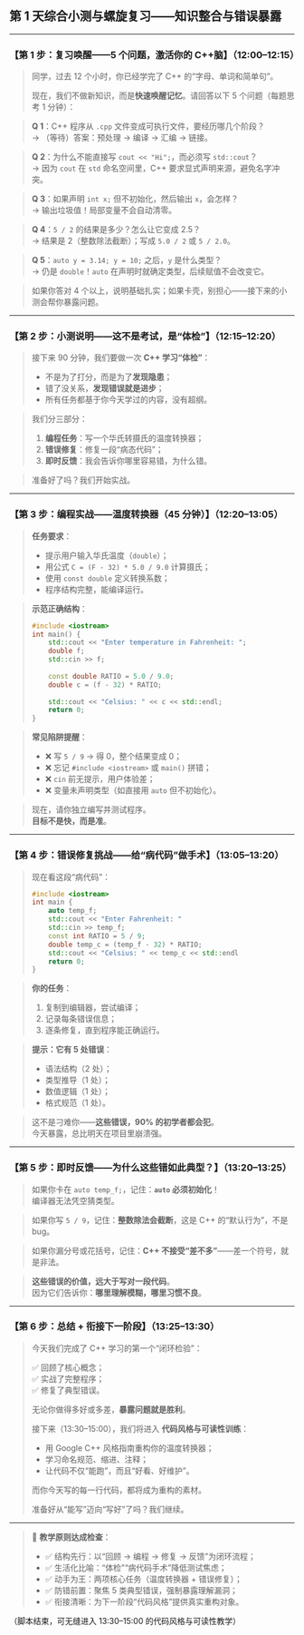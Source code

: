## **第 1 天综合小测与螺旋复习——知识整合与错误暴露**  

---

### 【第 1 步：复习唤醒——5 个问题，激活你的 C++脑】（12:00–12:15）

> 同学，过去 12 个小时，你已经学完了 C++ 的“字母、单词和简单句”。  
>  
> 现在，我们不做新知识，而是**快速唤醒记忆**。请回答以下 5 个问题（每题思考 1 分钟）：

> **Q 1**：C++ 程序从 `.cpp` 文件变成可执行文件，要经历哪几个阶段？  
> → （等待）答案：预处理 → 编译 → 汇编 → 链接。

> **Q 2**：为什么不能直接写 `cout << "Hi";`，而必须写 `std::cout`？  
> → 因为 `cout` 在 `std` 命名空间里，C++ 要求显式声明来源，避免名字冲突。

> **Q 3**：如果声明 `int x;` 但不初始化，然后输出 `x`，会怎样？  
> → 输出垃圾值！局部变量不会自动清零。

> **Q 4**：`5 / 2` 的结果是多少？怎么让它变成 2.5？  
> → 结果是 2（整数除法截断）；写成 `5.0 / 2` 或 `5 / 2.0`。

> **Q 5**：`auto y = 3.14; y = 10;` 之后，`y` 是什么类型？  
> → 仍是 `double`！`auto` 在声明时就确定类型，后续赋值不会改变它。

> 如果你答对 4 个以上，说明基础扎实；如果卡壳，别担心——接下来的小测会帮你暴露问题。

---

### 【第 2 步：小测说明——这不是考试，是“体检”】（12:15–12:20）

> 接下来 90 分钟，我们要做一次 **C++ 学习“体检”**：  
> - 不是为了打分，而是为了**发现隐患**；  
> - 错了没关系，**发现错误就是进步**；  
> - 所有任务都基于你今天学过的内容，没有超纲。

> 我们分三部分：
> 1. **编程任务**：写一个华氏转摄氏的温度转换器；  
> 2. **错误修复**：修复一段“病态代码”；  
> 3. **即时反馈**：我会告诉你哪里容易错，为什么错。

> 准备好了吗？我们开始实战。

---

### 【第 3 步：编程实战——温度转换器（45 分钟）】（12:20–13:05）

> **任务要求**：  
> - 提示用户输入华氏温度（`double`）；  
> - 用公式 `C = (F - 32) * 5.0 / 9.0` 计算摄氏；  
> - 使用 `const double` 定义转换系数；  
> - 程序结构完整，能编译运行。

> **示范正确结构**：
> ```cpp
> #include <iostream>
> int main() {
>     std::cout << "Enter temperature in Fahrenheit: ";
>     double f;
>     std::cin >> f;
>     
>     const double RATIO = 5.0 / 9.0;
>     double c = (f - 32) * RATIO;
>     
>     std::cout << "Celsius: " << c << std::endl;
>     return 0;
> }
> ```

> **常见陷阱提醒**：  
> - ❌ 写 `5 / 9` → 得 0，整个结果变成 0；  
> - ❌ 忘记 `#include <iostream>` 或 `main()` 拼错；  
> - ❌ `cin` 前无提示，用户体验差；  
> - ❌ 变量未声明类型（如直接用 `auto` 但不初始化）。

> 现在，请你独立编写并测试程序。  
> **目标不是快，而是准**。

---

### 【第 4 步：错误修复挑战——给“病代码”做手术】（13:05–13:20）

> 现在看这段“病代码”：
> ```cpp
> #include <iostream>
> int main {
>     auto temp_f;
>     std::cout << "Enter Fahrenheit: "
>     std::cin >> temp_f;
>     const int RATIO = 5 / 9;
>     double temp_c = (temp_f - 32) * RATIO;
>     std::cout << "Celsius: " << temp_c << std::endl
>     return 0;
> }
> ```

> **你的任务**：  
> 1. 复制到编辑器，尝试编译；  
> 2. 记录每条错误信息；  
> 3. 逐条修复，直到程序能正确运行。

> **提示：它有 5 处错误**：  
> - 语法结构（2 处）；  
> - 类型推导（1 处）；  
> - 数值逻辑（1 处）；  
> - 格式规范（1 处）。

> 这不是刁难你——**这些错误，90% 的初学者都会犯**。  
> 今天暴露，总比明天在项目里崩溃强。

---

### 【第 5 步：即时反馈——为什么这些错如此典型？】（13:20–13:25）

> 如果你卡在 `auto temp_f;`，记住：**`auto` 必须初始化**！  
> 编译器无法凭空猜类型。

> 如果你写 `5 / 9`，记住：**整数除法会截断**，这是 C++ 的“默认行为”，不是 bug。

> 如果你漏分号或花括号，记住：**C++ 不接受“差不多”**——差一个符号，就是非法。

> **这些错误的价值，远大于写对一段代码**。  
> 因为它们告诉你：**哪里理解模糊，哪里习惯不良**。

---

### 【第 6 步：总结 + 衔接下一阶段】（13:25–13:30）

> 今天我们完成了 C++ 学习的第一个“闭环检验”：  
>  
> ✅ 回顾了核心概念；  
> ✅ 实战了完整程序；  
> ✅ 修复了典型错误。  
>  
> 无论你做得多好或多差，**暴露问题就是胜利**。  
>  
> 接下来（13:30–15:00），我们将进入 **代码风格与可读性训练**：  
> - 用 Google C++ 风格指南重构你的温度转换器；  
> - 学习命名规范、缩进、注释；  
> - 让代码不仅“能跑”，而且“好看、好维护”。  
>  
> 而你今天写的每一行代码，都将成为重构的素材。  
>  
> 准备好从“能写”迈向“写好”了吗？我们继续。

---

> 📌 **教学原则达成检查**：  
> - ✅ 结构先行：以“回顾 → 编程 → 修复 → 反馈”为闭环流程；  
> - ✅ 生活化比喻：“体检”“病代码手术”降低测试焦虑；  
> - ✅ 动手为王：两项核心任务（温度转换器 + 错误修复）；  
> - ✅ 防错前置：聚焦 5 类典型错误，强制暴露理解漏洞；  
> - ✅ 衔接清晰：为下一阶段“代码风格”提供真实重构对象。

（脚本结束，可无缝进入 13:30–15:00 的代码风格与可读性教学）